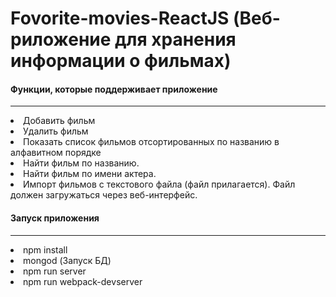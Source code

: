 # Fovorite-movies-ReactJS (Веб-риложение для хранения информации о фильмах)
#### Функции, которые поддерживает приложение
---
<li>Добавить фильм
<li>Удалить фильм
<li>Показать список фильмов отсортированных по названию в алфавитном порядке  
<li>Найти фильм по названию.
<li>Найти фильм по имени актера.
<li>Импорт фильмов с текстового файла (файл прилагается). Файл должен загружаться через веб-интерфейс.
  
#### Запуск приложения 
--- 
<li> npm install
<li>  mongod (Запуск БД)
<li> npm run server
<li> npm run webpack-devserver
